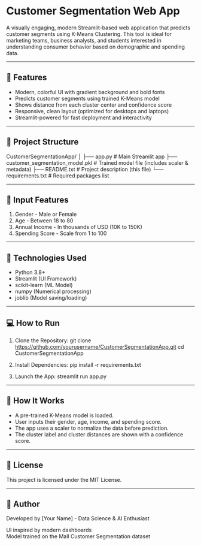 Customer Segmentation Web App
=============================

A visually engaging, modern Streamlit-based web application that predicts customer segments using K-Means Clustering. This tool is ideal for marketing teams, business analysts, and students interested in understanding consumer behavior based on demographic and spending data.

-------------------------------
🔧 Features
-------------------------------
- Modern, colorful UI with gradient background and bold fonts
- Predicts customer segments using trained K-Means model
- Shows distance from each cluster center and confidence score
- Responsive, clean layout (optimized for desktops and laptops)
- Streamlit-powered for fast deployment and interactivity

-------------------------------
📁 Project Structure
-------------------------------
CustomerSegmentationApp/
│
├── app.py                        # Main Streamlit app
├── customer_segmentation_model.pkl  # Trained model file (includes scaler & metadata)
├── README.txt                    # Project description (this file)
└── requirements.txt              # Required packages list

-------------------------------
🧠 Input Features
-------------------------------
1. Gender           - Male or Female
2. Age              - Between 18 to 80
3. Annual Income    - In thousands of USD (10K to 150K)
4. Spending Score   - Scale from 1 to 100

-------------------------------
🧰 Technologies Used
-------------------------------
- Python 3.8+
- Streamlit (UI Framework)
- scikit-learn (ML Model)
- numpy (Numerical processing)
- joblib (Model saving/loading)

-------------------------------
💻 How to Run
-------------------------------
1. Clone the Repository:
   git clone https://github.com/yourusername/CustomerSegmentationApp.git
   cd CustomerSegmentationApp

2. Install Dependencies:
   pip install -r requirements.txt

3. Launch the App:
   streamlit run app.py

-------------------------------
🧠 How It Works
-------------------------------
- A pre-trained K-Means model is loaded.
- User inputs their gender, age, income, and spending score.
- The app uses a scaler to normalize the data before prediction.
- The cluster label and cluster distances are shown with a confidence score.

-------------------------------
📄 License
-------------------------------
This project is licensed under the MIT License.

-------------------------------
👤 Author
-------------------------------
Developed by [Your Name] - Data Science & AI Enthusiast

UI inspired by modern dashboards  
Model trained on the Mall Customer Segmentation dataset

